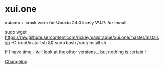 # xui.one
xui.one + crack work for Ubuntu 24.04 only W.I.P.
for install

sudo wget https://raw.githubusercontent.com/rickeymandraque/xui.one/master/install.sh -O /root/install.sh && sudo bash /root/install.sh


If I have time, I will look at the other versions... but nothing is certain !


[Changelog](./Changelog.md) 
